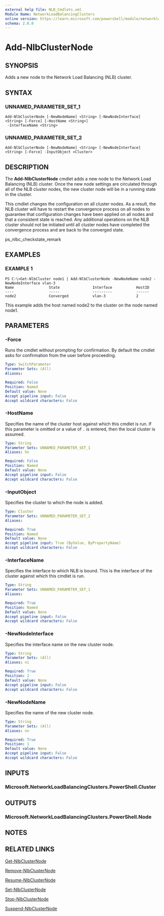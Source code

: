 ```yaml
---
external help file: NLB_Cmdlets.xml
Module Name: NetworkLoadBalancingClusters
online version: https://learn.microsoft.com/powershell/module/networkloadbalancingclusters/add-nlbclusternode?view=windowsserver2012-ps&wt.mc_id=ps-gethelp
schema: 2.0.0
---
```


# Add-NlbClusterNode

## SYNOPSIS
Adds a new node to the Network Load Balancing (NLB) cluster.

## SYNTAX

### UNNAMED_PARAMETER_SET_1
```
Add-NlbClusterNode [-NewNodeName] <String> [-NewNodeInterface] <String> [-Force] [-HostName <String>]
 -InterfaceName <String>
```

### UNNAMED_PARAMETER_SET_2
```
Add-NlbClusterNode [-NewNodeName] <String> [-NewNodeInterface] <String> [-Force] -InputObject <Cluster>
```

## DESCRIPTION
The **Add-NlbClusterNode** cmdlet adds a new node to the Network Load Balancing (NLB) cluster.
Once the new node settings are circulated through all of the NLB cluster nodes, the new cluster node will be in a running state in the cluster.

This cmdlet changes the configuration on all cluster nodes.
As a result, the NLB cluster will have to restart the convergence process on all nodes to guarantee that configuration changes have been applied on all nodes and that a consistent state is reached.
Any additional operations on the NLB cluster should not be initiated until all cluster nodes have completed the convergence process and are back to the converged state.

ps_nlbc_checkstate_remark

## EXAMPLES

### EXAMPLE 1
```
PS C:\>Get-NlbCluster node1 | Add-NlbClusterNode -NewNodeName node2 -NewNodeInterface vlan-3
Name                State               Interface           HostID 
----                -----               ---------           ------ 
node2               Converged           vlan-3              2
```

This example adds the host named node2 to the cluster on the node named node1.

## PARAMETERS

### -Force
Runs the cmdlet without prompting for confirmation.
By default the cmdlet asks for confirmation from the user before proceeding.

```yaml
Type: SwitchParameter
Parameter Sets: (All)
Aliases: 

Required: False
Position: Named
Default value: None
Accept pipeline input: False
Accept wildcard characters: False
```

### -HostName
Specifies the name of the cluster host against which this cmdlet is run.
If this parameter is omitted or a value of `.` is entered, then the local cluster is assumed.

```yaml
Type: String
Parameter Sets: UNNAMED_PARAMETER_SET_1
Aliases: hn

Required: False
Position: Named
Default value: None
Accept pipeline input: False
Accept wildcard characters: False
```

### -InputObject
Specifies the cluster to which the node is added.

```yaml
Type: Cluster
Parameter Sets: UNNAMED_PARAMETER_SET_2
Aliases: 

Required: True
Position: Named
Default value: None
Accept pipeline input: True (ByValue, ByPropertyName)
Accept wildcard characters: False
```

### -InterfaceName
Specifies the interface to which NLB is bound.
This is the interface of the cluster against which this cmdlet is run.

```yaml
Type: String
Parameter Sets: UNNAMED_PARAMETER_SET_1
Aliases: 

Required: True
Position: Named
Default value: None
Accept pipeline input: False
Accept wildcard characters: False
```

### -NewNodeInterface
Specifies the interface name on the new cluster node.

```yaml
Type: String
Parameter Sets: (All)
Aliases: ni

Required: True
Position: 2
Default value: None
Accept pipeline input: False
Accept wildcard characters: False
```

### -NewNodeName
Specifies the name of the new cluster node.

```yaml
Type: String
Parameter Sets: (All)
Aliases: nn

Required: True
Position: 1
Default value: None
Accept pipeline input: False
Accept wildcard characters: False
```

## INPUTS

### Microsoft.NetworkLoadBalancingClusters.PowerShell.Cluster

## OUTPUTS

### Microsoft.NetworkLoadBalancingClusters.PowerShell.Node

## NOTES

## RELATED LINKS

[Get-NlbClusterNode](./Get-NlbClusterNode.md)

[Remove-NlbClusterNode](./Remove-NlbClusterNode.md)

[Resume-NlbClusterNode](./Resume-NlbClusterNode.md)

[Set-NlbClusterNode](./Set-NlbClusterNode.md)

[Stop-NlbClusterNode](./Stop-NlbClusterNode.md)

[Suspend-NlbClusterNode](./Suspend-NlbClusterNode.md)

